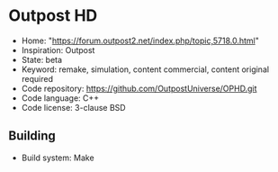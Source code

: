# Outpost HD

- Home: "https://forum.outpost2.net/index.php/topic,5718.0.html"
- Inspiration: Outpost
- State: beta
- Keyword: remake, simulation, content commercial, content original required
- Code repository: https://github.com/OutpostUniverse/OPHD.git
- Code language: C++
- Code license: 3-clause BSD

## Building

- Build system: Make
